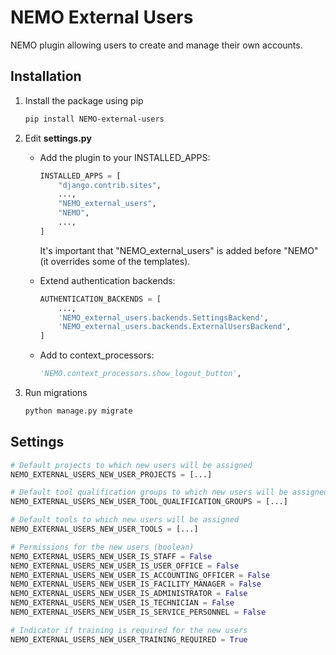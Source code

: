 # NEMO External Users
NEMO plugin allowing users to create and manage their own accounts.

## Installation

1. Install the package using pip

   ```bash
   pip install NEMO-external-users
   ```

2. Edit **settings.py** 

   - Add the plugin to your INSTALLED_APPS:
   
      ```python
      INSTALLED_APPS = [
          "django.contrib.sites",
          ...,
          "NEMO_external_users",
          "NEMO",
          ...,
      ]
      ```
     
      It's important that "NEMO_external_users" is added before "NEMO" (it overrides some of the templates).
   
   - Extend authentication backends:
      ```python
      AUTHENTICATION_BACKENDS = [
          ...,
          'NEMO_external_users.backends.SettingsBackend',
          'NEMO_external_users.backends.ExternalUsersBackend',
      ]
      ```
   
   - Add to context_processors:
      ```python
      'NEMO.context_processors.show_logout_button',
      ```

3. Run migrations

   ```bash
   python manage.py migrate
   ```

## Settings
   ```python
   # Default projects to which new users will be assigned
   NEMO_EXTERNAL_USERS_NEW_USER_PROJECTS = [...]
   
   # Default tool qualification groups to which new users will be assigned
   NEMO_EXTERNAL_USERS_NEW_USER_TOOL_QUALIFICATION_GROUPS = [...]
   
   # Default tools to which new users will be assigned
   NEMO_EXTERNAL_USERS_NEW_USER_TOOLS = [...]
   
   # Permissions for the new users (boolean)
   NEMO_EXTERNAL_USERS_NEW_USER_IS_STAFF = False
   NEMO_EXTERNAL_USERS_NEW_USER_IS_USER_OFFICE = False
   NEMO_EXTERNAL_USERS_NEW_USER_IS_ACCOUNTING_OFFICER = False
   NEMO_EXTERNAL_USERS_NEW_USER_IS_FACILITY_MANAGER = False
   NEMO_EXTERNAL_USERS_NEW_USER_IS_ADMINISTRATOR = False
   NEMO_EXTERNAL_USERS_NEW_USER_IS_TECHNICIAN = False
   NEMO_EXTERNAL_USERS_NEW_USER_IS_SERVICE_PERSONNEL = False
   
   # Indicator if training is required for the new users
   NEMO_EXTERNAL_USERS_NEW_USER_TRAINING_REQUIRED = True
   ```
